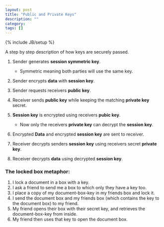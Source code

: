 ```yaml
---
layout: post
title: "Public and Private Keys"
description: ""
category: 
tags: []
---
```

{% include JB/setup %}

A step by step description of how keys are securely passed.

1. Sender generates **session symmetric key**.
	
	* Symmetric meaning both parties will use the same key.
2. Sender encrypts **data** with **session key**.
3. Sender requests receivers **public key**.
4. Receiver sends **public key** while keeping the matching **private key** secret.
4. **Session key** is encrypted using receivers **pubic key**.

	* Now only the receivers **private key** can decrypt the **session key**.
5. Encrypted **Data** and encrypted **session key** are sent to receiver.
6. Receiver decrypts senders **session key** using receivers secret **private key**.
7. Receiver decrypts **data** using decrypted **session key**.

### The locked box metaphor:

1. I lock a document in a box with a key.
2. I ask a friend to send me a box to which only they have a key too.
3. I place a copy of my document-box-key in my friends box and lock it.
4. I send the document box and my friends box (which contains the key to the document box) to my friend.
5. My friend opens their box with their secret key, and retrieves the document-box-key from inside.
6. My friend then uses that key to open the document box.